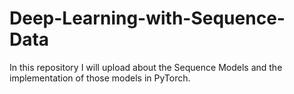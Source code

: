 # Deep-Learning-with-Sequence-Data
In this repository I will upload about the Sequence Models and the implementation of those models in PyTorch.
